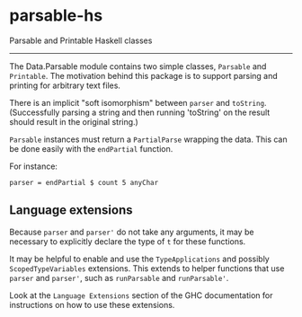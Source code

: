 # parsable-hs
Parsable and Printable Haskell classes

---

The Data.Parsable module contains two simple classes, `Parsable` and `Printable`.
The motivation behind this package is to support parsing and printing for arbitrary
text files.

There is an implicit "soft isomorphism" between `parser` and `toString`.
(Successfully parsing a string and then running 'toString' on the result
should result in the original string.)

`Parsable` instances must return a `PartialParse` wrapping the data. This can
be done easily with the `endPartial` function.

For instance:

```
parser = endPartial $ count 5 anyChar
```

## Language extensions

Because `parser` and `parser'` do not take any arguments, it may be necessary
to explicitly declare the type of `t` for these functions.

It may be helpful to enable and use the `TypeApplications` and possibly
`ScopedTypeVariables` extensions. This extends to helper functions that use
`parser` and `parser'`, such as `runParsable` and `runParsable'`.

Look at the `Language Extensions` section of the GHC documentation for
instructions on how to use these extensions.
